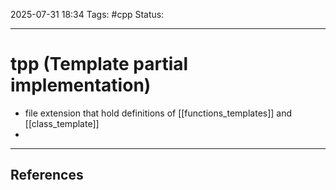 
2025-07-31 18:34
Tags: #cpp
Status:

---
# tpp (Template partial implementation)
- file extension that hold definitions of [[functions_templates]] and [[class_template]]
- 

---
## References



